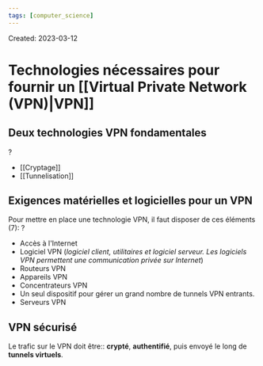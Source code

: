 ```yaml
---
tags: [computer_science] 
---
```

Created: 2023-03-12

# Technologies nécessaires pour fournir un [[Virtual Private Network (VPN)|VPN]]

## Deux technologies VPN fondamentales
?
- [[Cryptage]]
- [[Tunnelisation]]
<!--SR:!2024-04-29,220,210-->

## Exigences matérielles et logicielles pour un VPN
Pour mettre en place une technologie VPN, il faut disposer de ces éléments (7):
?
- Accès à l'Internet
- Logiciel VPN (*logiciel client, utilitaires et logiciel serveur. Les logiciels VPN permettent
une communication privée sur Internet*)
- Routeurs VPN
- Appareils VPN
- Concentrateurs VPN
- Un seul dispositif pour gérer un grand nombre de tunnels VPN entrants.
- Serveurs VPN
<!--SR:!2024-04-02,75,170-->


## VPN sécurisé
Le trafic sur le VPN doit être:: **crypté**, **authentifié**, puis envoyé le long de **tunnels virtuels**.
<!--SR:!2024-05-04,87,190-->
